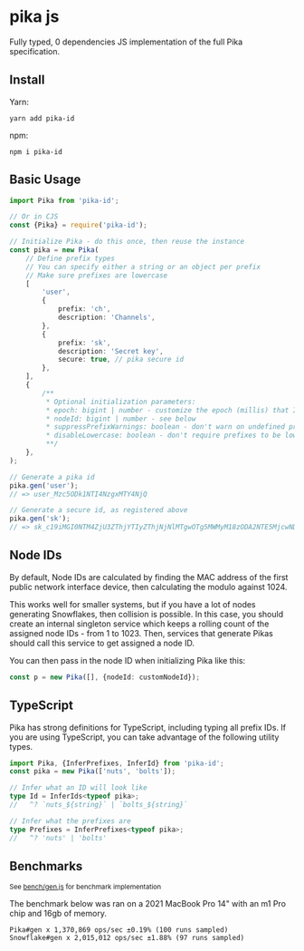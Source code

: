 # pika js

Fully typed, 0 dependencies JS implementation of the full Pika specification.

## Install

Yarn:

```
yarn add pika-id
```

npm:

```
npm i pika-id
```

## Basic Usage

```ts
import Pika from 'pika-id';

// Or in CJS
const {Pika} = require('pika-id');

// Initialize Pika - do this once, then reuse the instance
const pika = new Pika(
	// Define prefix types
	// You can specify either a string or an object per prefix
	// Make sure prefixes are lowercase
	[
		'user',
		{
			prefix: 'ch',
			description: 'Channels',
		},
		{
			prefix: 'sk',
			description: 'Secret key',
			secure: true, // pika secure id
		},
	],
	{
		/**
		 * Optional initialization parameters:
		 * epoch: bigint | number - customize the epoch (millis) that IDs are derived from - by default, this is 1640995200000 (Jan 1 2022)
		 * nodeId: bigint | number - see below
		 * suppressPrefixWarnings: boolean - don't warn on undefined prefixes
		 * disableLowercase: boolean - don't require prefixes to be lowercase
		 **/
	},
);

// Generate a pika id
pika.gen('user');
// => user_Mzc5ODk1NTI4NzgxMTY4NjQ

// Generate a secure id, as registered above
pika.gen('sk');
// => sk_c19iMGI0NTM4ZjU3ZThjYTIyZThjNjNlMTgwOTg5MWMyM18zODA2NTE5MjcwNDc5NDYyNA
```

## Node IDs

By default, Node IDs are calculated by finding the MAC address of the first public network interface device, then calculating the modulo against 1024.

This works well for smaller systems, but if you have a lot of nodes generating Snowflakes, then collision is possible. In this case, you should create an internal singleton service which keeps a rolling count of the assigned node IDs - from 1 to 1023. Then, services that generate Pikas should call this service to get assigned a node ID.

You can then pass in the node ID when initializing Pika like this:

```ts
const p = new Pika([], {nodeId: customNodeId});
```

## TypeScript

Pika has strong definitions for TypeScript, including typing all prefix IDs. If you are using TypeScript, you can take advantage of the following utility types.

```ts
import Pika, {InferPrefixes, InferId} from 'pika-id';
const pika = new Pika(['nuts', 'bolts']);

// Infer what an ID will look like
type Id = InferIds<typeof pika>;
//   ^? `nuts_${string}` | `bolts_${string}`

// Infer what the prefixes are
type Prefixes = InferPrefixes<typeof pika>;
//   ^? 'nuts' | 'bolts'
```

## Benchmarks

<small>See [bench/gen.js](https://github.com/hopinc/pika/blob/main/impl/js/bench/gen.js) for benchmark implementation</small>

The benchmark below was ran on a 2021 MacBook Pro 14" with an m1 Pro chip and 16gb of memory.

```
Pika#gen x 1,370,869 ops/sec ±0.19% (100 runs sampled)
Snowflake#gen x 2,015,012 ops/sec ±1.88% (97 runs sampled)
```
